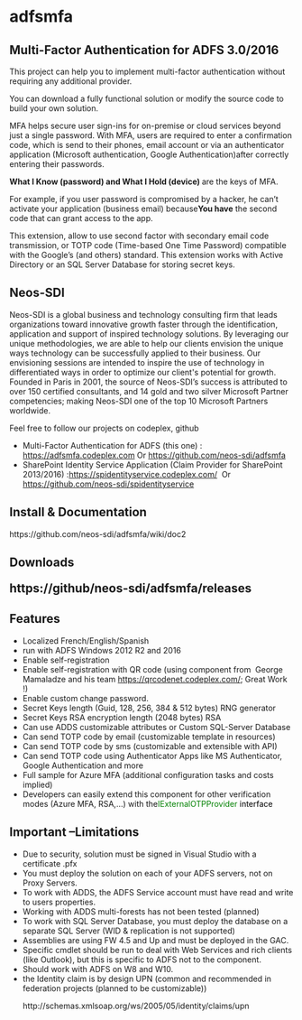 # adfsmfa
<h2><strong>Multi-Factor Authentication for ADFS 3.0/2016</strong></h2><p>This project can help you to implement multi-factor authentication without requiring any additional provider.</p><p>You can download a fully functional solution or modify the source code to build your own solution.</p><p>MFA helps secure user sign-ins for on-premise or cloud services beyond just a single password. With MFA, users are required to enter a confirmation code, which is send to their phones, email account or via an authenticator application (Microsoft authentication, Google Authentication)after correctly entering their passwords.</p><p><strong>What I Know (password) and What I Hold (device) </strong>are the keys of MFA.</p><p>For example, if you user password is compromised by a hacker, he can’t activate your application (business email) because<strong>You have</strong> the second code that can grant access to the app.</p><p>This extension, allow to use second factor with secondary email code transmission, or TOTP code (Time-based One Time Password) compatible with the Google’s (and others) standard. This extension works with Active Directory or an SQL Server Database for storing secret keys.</p><h2>Neos-SDI</h2><p align="left">Neos-SDI is a global business and technology consulting firm that leads organizations toward innovative growth faster through the identification, application and support of inspired technology solutions. By leveraging our unique methodologies, we are able to help our clients envision the unique ways technology can be successfully applied to their business. Our envisioning sessions are intended to inspire the use of technology in differentiated ways in order to optimize our client's potential for growth. Founded in Paris in 2001, the source of Neos-SDI’s success is attributed to over 150 certified consultants, and 14 gold and two silver Microsoft Partner competencies; making Neos-SDI one of the top 10 Microsoft Partners worldwide.</p><p align="left">Feel free to follow our projects on codeplex, github</p><ul><li><div align="left">Multi-Factor Authentication for ADFS (this one) : <a href="https://adfsmfa.codeplex.com">https://adfsmfa.codeplex.com</a> Or <a href="https://github.com/neos-sdi/adfsmfa/">https://github.com/neos-sdi/adfsmfa</a></div></li><li><div align="left">SharePoint Identity Service Application (Claim Provider for SharePoint 2013/2016) :<a href="https://spidentityservice.codeplex.com/">https://spidentityservice.codeplex.com/</a>  Or <a href="https://github.com/neos-sdi/spidentityservice/">https://github.com/neos-sdi/spidentityservice</a> </div></li></ul><h2>Install & Documentation</h2><p><a  "https://github.com/neos-sdi/adfsmfa/wiki/Doc2">https://github.com/neos-sdi/adfsmfa/wiki/doc2</a></p><h2>Downloads</2><p><a "https://github/neos-sdi/adfsmfa/releases">https://github/neos-sdi/adfsmfa/releases</a><h2>Features</h2><ul><li>Localized French/English/Spanish </li><li>run with ADFS Windows 2012 R2 and 2016 </li><li>Enable self-registration </li><li>Enable self-registration with QR code (using component from&nbsp; George Mamaladze and his team <a href="https://qrcodenet.codeplex.com/">https://qrcodenet.codeplex.com/</a>; Great Work !)</li><li>Enable custom change password. </li><li>Secret Keys length (Guid, 128, 256, 384 &amp; 512 bytes) RNG generator</li><li>Secret Keys RSA encryption length (2048 bytes) RSA</li><li>Can use ADDS customizable attributes or Custom SQL-Server Database </li><li>Can send TOTP code by email (customizable template in resources) </li><li>Can send TOTP code by sms (customizable and extensible with API) </li><li>Can send TOTP code using Authenticator Apps like MS Authenticator, Google Authentication and more</li><li>Full sample for Azure MFA (additional configuration tasks and costs implied) </li><li>Developers can easily extend this component for other verification modes (Azure MFA, RSA,…) with the<font color="#008000">IExternalOTPProvider</font><font color="#000000"> interface</font></li></ul>
<h2>Important –Limitations</h2><ul><li>Due to security, solution must be signed in Visual Studio with a certificate .pfx</li><li>You must deploy the solution on each of your ADFS servers, not on Proxy Servers.</li><li>To work with ADDS, the ADFS Service account must have read and write to users properties.</li><li>Working with ADDS multi-forests has not been tested (planned) </li><li>To work with SQL Server Database, you must deploy the database on a separate SQL Server (WID &amp; replication is not supported)</li><li>Assemblies are using FW 4.5 and Up and must be deployed in the GAC. </li><li>Specific cmdlet should be run to deal with Web Services and rich clients (like Outlook), but this is specific to ADFS not to the component.</li><li>Should work with ADFS on W8 and W10. </li><li>the Identity claim is by design UPN (common and recommended in federation projects (planned to be customizable))<p>http://schemas.xmlsoap.org/ws/2005/05/identity/claims/upn</p></li></ul></div><div class="ClearBoth"></div> 
